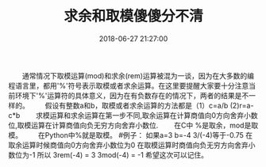 ﻿---
title: 求余和取模傻傻分不清
date: 2018-06-27 21:27:00
categories:
  - 笔试
tags:
  - mod
description: 之前总分不清楚，希望这次可以一直记住。
---

&emsp;&emsp;通常情况下取模运算(mod)和求余(rem)运算被混为一谈，因为在大多数的编程语言里，都用'%'符号表示取模或者求余运算。在这里要提醒大家要十分注意当前环境下'%'运算符的具体意义，因为在有负数存在的情况下，两者的结果是不一样的。
&emsp;&emsp;假设有整数a和b，取模或者求余运算的方法都是（1）c=a/b (2)r=a-c*b
&emsp;&emsp;求模运算和求余运算在第一步不同,取余运算在计算商值向0方向舍弃小数位,取模运算在计算商值向负无穷方向舍弃小数位.
&emsp;&emsp;在C中 %是取余，mod是取模。
&emsp;&emsp;在Python中%就是取模。
#例子：
如果a=3 b=-4
3/(-4)等于-0.75
在取余运算时候商值向0方向舍弃小数位为0
在取模运算时商值向负无穷方向舍弃小数位为-1
所以
3rem(-4) = 3
3mod(-4) = -1
希望这次可以记住。
